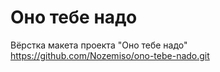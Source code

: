 # Оно тебе надо
Вёрстка макета проекта "Оно тебе надо"
https://github.com/Nozemiso/ono-tebe-nado.git
